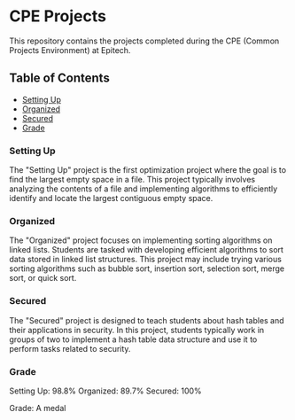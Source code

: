 # CPE Projects

This repository contains the projects completed during the CPE (Common Projects Environment) at Epitech.

## Table of Contents

- [Setting Up](#setting-up)
- [Organized](#organized)
- [Secured](#secured)
- [Grade](#grade)

### Setting Up

The "Setting Up" project is the first optimization project where the goal is to find the largest empty space in a file. This project typically involves analyzing the contents of a file and implementing algorithms to efficiently identify and locate the largest contiguous empty space.

### Organized

The "Organized" project focuses on implementing sorting algorithms on linked lists. Students are tasked with developing efficient algorithms to sort data stored in linked list structures. This project may include trying various sorting algorithms such as bubble sort, insertion sort, selection sort, merge sort, or quick sort.

### Secured

The "Secured" project is designed to teach students about hash tables and their applications in security. In this project, students typically work in groups of two to implement a hash table data structure and use it to perform tasks related to security.

### Grade

Setting Up: 98.8%
Organized: 89.7% 
Secured: 100%

Grade: A medal
